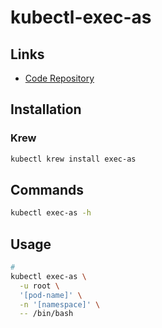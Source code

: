 # kubectl-exec-as

## Links

- [Code Repository](https://github.com/jordanwilson230/kubectl-plugins/tree/krew#kubectl-exec-as)

## Installation

### Krew

```sh
kubectl krew install exec-as
```

## Commands

```sh
kubectl exec-as -h
```

## Usage

```sh
#
kubectl exec-as \
  -u root \
  '[pod-name]' \
  -n '[namespace]' \
  -- /bin/bash
```
